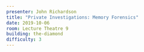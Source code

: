 ```yaml
---
presenter: John Richardson
title: "Private Investigations: Memory Forensics"
date: 2019-10-06
room: Lecture Theatre 9
building: the-diamond
difficulty: 3
---
```

